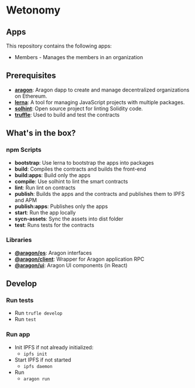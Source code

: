 # Wetonomy

## Apps
This repository contains the following apps:
- Members - Manages the members in an organization

## Prerequisites

- [**aragon**](https://aragon.one/): Aragon dapp to create and manage decentralized organizations on Ethereum.
- [**lerna**](https://lernajs.io/): A tool for managing JavaScript projects with multiple packages.  
- [**solhint**](https://www.npmjs.com/package/solhint): Open source project for linting Solidity code.
- [**truffle**](https://github.com/trufflesuite/truffle): Used to build and test the contracts 

## What's in the box?

### npm Scripts

- **bootstrap**: Use lerna to bootstrap the apps into packages
- **build**: Compiles the contracts and builds the front-end
- **build:apps**: Build only the apps
- **compile**: Use solhint to lint the smart contracts
- **lint**: Run lint on contracts
- **publish**: Builds the apps and the contracts and publishes them to IPFS and APM
- **publish:apps**: Publishes only the apps  
- **start**: Run the app locally
- **sycn-assets**: Sync the assets into dist folder
- **test**: Runs tests for the contracts

### Libraries

- [**@aragon/os**](https://github.com/aragon/aragonos): Aragon interfaces
- [**@aragon/client**](https://github.com/aragon/aragon.js/tree/master/packages/aragon-client): Wrapper for Aragon application RPC
- [**@aragon/ui**](https://github.com/aragon/aragon-ui): Aragon UI components (in React)


## Develop

### Run tests
- Run ```trufle develop```
- Run ```test```


### Run app
- Init IPFS if not already initialized:
 	- ```ipfs init```
- Start IPFS if not started
	- ```ipfs daemon```
- Run 
	- ```aragon run```

